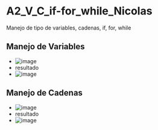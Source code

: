 # A2_V_C_if-for_while_Nicolas
Manejo de tipo de variables, cadenas, if, for, while
## Manejo de Variables
- ![image](https://github.com/user-attachments/assets/19e338b8-07b5-4774-8b31-6b9be18f18e7)
- resultado
- ![image](https://github.com/user-attachments/assets/c563f2bb-19ac-40d6-bfda-eb86c3145b6d)

## Manejo de Cadenas
- ![image](https://github.com/user-attachments/assets/d8c1704a-3a25-46e3-9607-b91244d10b94)
- resultado
- ![image](https://github.com/user-attachments/assets/b4e43649-4fc1-4dd3-a8db-e646c34e7c02)


